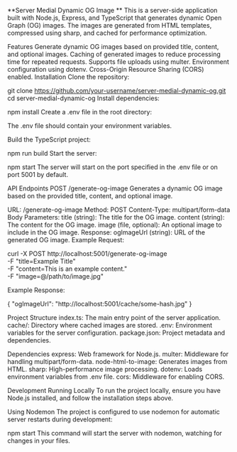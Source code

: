 **Server Medial Dynamic OG Image
**
This is a server-side application built with Node.js, Express, and TypeScript that generates dynamic Open Graph (OG) images. The images are generated from HTML templates, compressed using sharp, and cached for performance optimization.

Features
Generate dynamic OG images based on provided title, content, and optional images.
Caching of generated images to reduce processing time for repeated requests.
Supports file uploads using multer.
Environment configuration using dotenv.
Cross-Origin Resource Sharing (CORS) enabled.
Installation
Clone the repository:


git clone https://github.com/your-username/server-medial-dynamic-og.git
cd server-medial-dynamic-og
Install dependencies:


npm install
Create a .env file in the root directory:

The .env file should contain your environment variables.

Build the TypeScript project:


npm run build
Start the server:

npm start
The server will start on the port specified in the .env file or on port 5001 by default.

API Endpoints
POST /generate-og-image
Generates a dynamic OG image based on the provided title, content, and optional image.

URL: /generate-og-image
Method: POST
Content-Type: multipart/form-data
Body Parameters:
title (string): The title for the OG image.
content (string): The content for the OG image.
image (file, optional): An optional image to include in the OG image.
Response:
ogImageUrl (string): URL of the generated OG image.
Example Request:

curl -X POST http://localhost:5001/generate-og-image \
  -F "title=Example Title" \
  -F "content=This is an example content." \
  -F "image=@/path/to/image.jpg"
  
Example Response:

{
  "ogImageUrl": "http://localhost:5001/cache/some-hash.jpg"
}

Project Structure
index.ts: The main entry point of the server application.
cache/: Directory where cached images are stored.
.env: Environment variables for the server configuration.
package.json: Project metadata and dependencies.

Dependencies
express: Web framework for Node.js.
multer: Middleware for handling multipart/form-data.
node-html-to-image: Generates images from HTML.
sharp: High-performance image processing.
dotenv: Loads environment variables from .env file.
cors: Middleware for enabling CORS.

Development
Running Locally
To run the project locally, ensure you have Node.js installed, and follow the installation steps above.

Using Nodemon
The project is configured to use nodemon for automatic server restarts during development:

npm start
This command will start the server with nodemon, watching for changes in your files.


